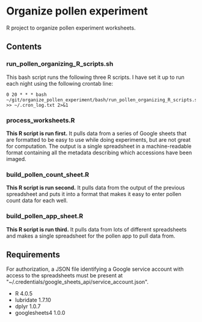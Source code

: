 # Organize pollen experiment
R project to organize pollen experiment worksheets.

## Contents

### run_pollen_organizing_R_scripts.sh
This bash script runs the following three R scripts. I have set it up to run each night using the following crontab line:

    0 20 * * * bash ~/git/organize_pollen_experiment/bash/run_pollen_organizing_R_scripts.sh >> ~/.cron_log.txt 2>&1

### process_worksheets.R
**This R script is run first.** It pulls data from a series of Google sheets that are formatted to be easy to use while doing experiments, but are not great for computation. The output is a single spreadsheet in a machine-readable format containing all the metadata describing which accessions have been imaged.

### build_pollen_count_sheet.R
**This R script is run second.** It pulls data from the output of the previous spreadsheet and puts it into a format that makes it easy to enter pollen count data for each well.

### build_pollen_app_sheet.R
**This R script is run third.** It pulls data from lots of different spreadsheets and makes a single spreadsheet for the pollen app to pull data from.

## Requirements
For authorization, a JSON file identifying a Google service account with access to the spreadsheets must be present at "~/.credentials/google_sheets_api/service_account.json".

- R 4.0.5
- lubridate 1.7.10
- dplyr 1.0.7
- googlesheets4 1.0.0
